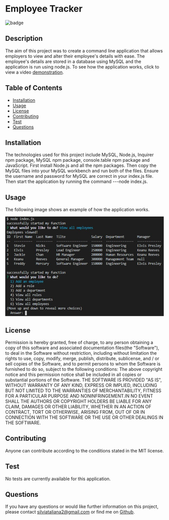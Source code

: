 # Employee Tracker

![badge](https://img.shields.io/badge/License-MIT-Green)

## Description
The aim of this project was to create a command line application that allows employers to view and alter their employee's details with ease. The employee's details are stored in a database using MySQL and the application is run using node.js. To see how the application works, click to view a video [demonstration](https://drive.google.com/file/d/1LDyILeohtpN0Hqt7saTsXdz5xN89tviS/view).

## Table of Contents 

* [Installation](#installation)
* [Usage](#usage)
* [License](#License)
* [Contributing](#contributing)
* [Test](#test)
* [Questions](#questions)

## Installation
The technologies used for this project include MySQL, Node.js, Inquirer npm package, MySQL npm package, console.table npm package and JavaScript. First install Node.js and all the npm packages. Then copy the MySQL files into your MySQL workbench and run both of the files. Ensure the username and password for MySQL are correct in your index.js file. Then start the application by running the command ---node index.js.

## Usage
The following image shows an example of how the application works. 

![pic](./assets/viewEmployees.jpg)

## License 
Permission is hereby granted, free of charge, to any person obtaining a copy of this software and associated documentation files(the "Software"), to deal in the Software without restriction, including without limitation the rights to use, copy, modify, merge, publish, distribute, sublicense, and / or sell copies of the Software, and to permit persons to whom the Software is furnished to do so, subject to the following conditions: The above copyright notice and this permission notice shall be included in all copies or substantial portions of the Software. THE SOFTWARE IS PROVIDED "AS IS", WITHOUT WARRANTY OF ANY KIND, EXPRESS OR IMPLIED, INCLUDING BUT NOT LIMITED TO THE WARRANTIES OF MERCHANTABILITY, FITNESS FOR A PARTICULAR PURPOSE AND NONINFRINGEMENT.IN NO EVENT SHALL THE AUTHORS OR COPYRIGHT HOLDERS BE LIABLE FOR ANY CLAIM, DAMAGES OR OTHER LIABILITY, WHETHER IN AN ACTION OF CONTRACT, TORT OR OTHERWISE, ARISING FROM, OUT OF OR IN CONNECTION WITH THE SOFTWARE OR THE USE OR OTHER DEALINGS IN THE SOFTWARE.

## Contributing
Anyone can contribute according to the conditions stated in the MIT license.

## Test
No tests are currently available for this application.

## Questions
If you have any questions or would like further information on this project, 
please contact silviataliana2@gmail.com or find me on [Github](https://github.com/silvia-taliana).
